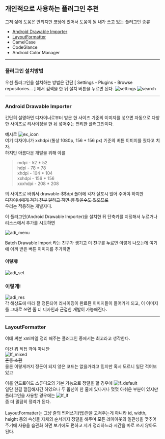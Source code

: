 ## 개인적으로 사용하는 플러그인 추천
그저 삶에 도움은 안되지만 코딩에 있어서 도움이 될 내가 쓰고 있는 플러그인 종류


- [Android Drawable Importer](#android-drawable-importer)
- [LayoutFormatter](#layoutFormatter)
- CamelCase
- CodeGlance
- Android Color Manager

----

### 플러그인 설치방법
우선 플러그인을 설치하는 방법은 간단
[ Settings - Plugins - Browse repositories... ] 에서 검색을 한 뒤 설치 버튼을 누르면 된다.
![settings](http://lntcs.github.io/images/171211/settings.png)
![search](http://lntcs.github.io/images/171211/search.png)

----

### Android Drawable Importer
간단히 설명하면 디자이너로부터 받은 한 사이즈 기준의 이미지를 넣으면 자동으로 다양한 사이즈로 리사이징을 한 뒤 넣어주는 편리한 플러그인이다.

예시로
![ex_icon](http://lntcs.github.io/images/171211/ex_icon.png)
<br>
여기 디자이너가 xxhdpi (통상 1080p, 156 * 156 px) 기준의 버튼 이미지를 줬다고 치자.<br>
하지만 아름다운 개발을 위해 이를<br>
> mdpi - 52 * 52<br>hdpi - 78 * 78<br>xhdpi - 104 * 104<br>xxhdpi - 156 * 156<br>xxxhdpi - 208 * 208<br>

의 사이즈로 바꿔서 drawable-$$dpi 폴더에 각자 살포시 얹어 주어야 하지만<br>
~~디자이너에게 저거 전부 달라고 하면 뺨 맞을수도 있으므로~~<br>
우리는 적응하는 개발자다.

이 플러그인(Android Drawable Importer)을 설치한 뒤 단축키를 지정해서 누르거나 리소스에서 추가를 시도하면

![adi_menu](http://lntcs.github.io/images/171211/adi_menu.png)

Batch Drawable Import 라는 친구가 생기고
이 친구를 누르면 이렇게 나오는데 여기에 아까 받은 버튼 이미지를 추가하면

#### 이렇게!
![adi_set](http://lntcs.github.io/images/171211/adi_set.png)
### 이렇게!
![adi_res](http://lntcs.github.io/images/171211/adi_res.png)<br>
각 해상도에 따라 잘 정돈되어 리사이징이 완료된 이미지들이 들어가게 되고, 이 이미지를 그대로 쓰면 좀 더 디자인과 근접한 개발이 가능해진다.

----

### LayoutFormatter
여태 써본 xml파일 정리 해주는 플러그인 중에서는 최고라고 생각한다.

이건 뭐 직접 봐야 아니깐<br>
![lf_mixed](http://lntcs.github.io/images/171211/lf_mixed.png)<br>
~~혼종 소환~~<br>
물론 이렇게까지 정돈이 되지 않은 코드는 없을거라고 믿지만 혹시 모르니 일단 적어보았고<br>

이를 안드로이드 스튜디오의 기본 기능으로 정렬을 할 경우에
![lf_default](http://lntcs.github.io/images/171211/lf_default.png)<br>
일단 한결 깔끔해지긴 하였으나 두 옵션이 한 줄에 있다거나 몇몇 아쉬운 부분이 있지만 플러그인을 사용할 경우에는
![lf_lf](http://lntcs.github.io/images/171211/lf_lf.png)<br>
좀 더 말끔히 정리가 된다.<br><br>
LayoutFormatter는 그냥 줄의 띄어쓰기(탭)만을 고쳐주는게 아니라 id, width, height 등의 속성들 자체의 순서까지 정렬을 해주며
모든 레이아웃의 일관성을 맞추어주기에 사용을 습관화 하면 보기에도 편하고 저거 정리하느라 시간을 따로 쓰지 않아도 된다.
